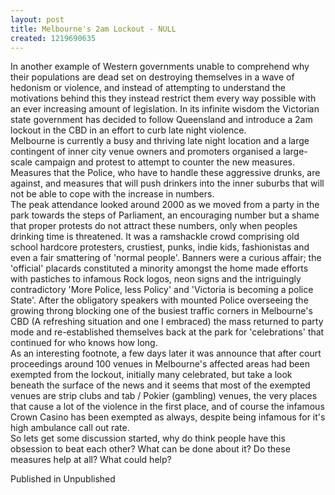 ```yaml
---
layout: post
title: Melbourne's 2am Lockout - NULL
created: 1219690635
---
```

In another example of Western governments unable to comprehend why their populations are dead set on destroying themselves in a wave of hedonism or violence, and instead of attempting to understand the motivations behind this they instead restrict them every way possible with an ever increasing amount of legislation. In its infinite wisdom the Victorian state government has decided to follow Queensland and introduce a 2am lockout in the CBD in an effort to curb late night violence.<br>Melbourne is currently a busy and thriving late night location and a large contingent of inner city venue owners and promoters organised a large-scale campaign and protest to attempt to counter the new measures. Measures that the Police, who have to handle these aggressive drunks, are against, and measures that will push drinkers into the inner suburbs that will not be able to cope with the increase in numbers.<br>The peak attendance looked around 2000 as we moved from a party in the park towards the steps of Parliament, an encouraging number but a shame that proper protests do not attract these numbers, only when peoples drinking time is threatened. It was a ramshackle crowd comprising old school hardcore protesters, crustiest, punks, indie kids, fashionistas and even a fair smattering of 'normal people'. Banners were a curious affair; the 'official' placards constituted a minority amongst the home made efforts with pastiches to infamous Rock logos, neon signs and the intriguingly contradictory 'More Police, less Policy' and 'Victoria is becoming a police State'. After the obligatory speakers with mounted Police overseeing the growing throng blocking one of the busiest traffic corners in Melbourne's CBD (A refreshing situation and one I embraced) the mass returned to party mode and re-established themselves back at the park for 'celebrations' that continued for who knows how long.<br>As an interesting footnote, a few days later it was announce that after court proceedings around 100 venues in Melbourne's affected areas had been exempted from the lockout, initially many celebrated, but take a look beneath the surface of the news and it seems that most of the exempted venues are strip clubs and tab / Pokier (gambling) venues, the very places that cause a lot of the violence in the first place, and of course the infamous Crown Casino has been exempted as always, despite being infamous for it's high ambulance call out rate.<br>So lets get some discussion started, why do think people have this obsession to beat each other? What can be done about it? Do these measures help at all? What could help?
<p>Published in Unpublished</p>

